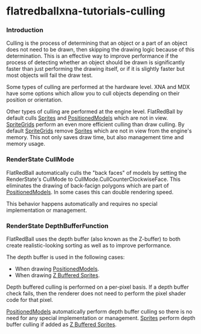 # flatredballxna-tutorials-culling

### Introduction

Culling is the process of determining that an object or a part of an object does not need to be drawn, then skipping the drawing logic because of this determination. This is an effective way to improve performance if the process of detecting whether an object should be drawn is significantly faster than just performing the drawing itself, or if it is slightly faster but most objects will fail the draw test.

Some types of culling are performed at the hardware level. XNA and MDX have some options which allow you to cull objects depending on their position or orientation.

Other types of culling are performed at the engine level. FlatRedBall by default culls [Sprites](../../../frb/docs/index.php) and [PositionedModels](../../../frb/docs/index.php) which are not in view. [SpriteGrids](../../../frb/docs/index.php) perform an even more efficient culling than draw culling. By default [SpriteGrids](../../../frb/docs/index.php) remove [Sprites](../../../frb/docs/index.php) which are not in view from the engine's memory. This not only saves draw time, but also management time and memory usage.

### RenderState CullMode

FlatRedBall automatically culls the "back faces" of models by setting the RenderState's CullMode to CullMode.CullCounterClockwiseFace. This eliminates the drawing of back-facign polygons which are part of [PositionedModels](../../../frb/docs/index.php). In some cases this can double rendering speed.

This behavior happens automatically and requires no special implementation or management.

### RenderState DepthBufferFunction

FlatRedBall uses the depth buffer (also known as the Z-buffer) to both create realistic-looking sorting as well as to improve performance.

The depth buffer is used in the following cases:

* When drawing [PositionedModels](../../../frb/docs/index.php).
* When drawing [Z Buffered Sprites](../../../frb/docs/index.php).

Depth buffered culling is performed on a per-pixel basis. If a depth buffer check fails, then the renderer does not need to perform the pixel shader code for that pixel.

[PositionedModels](../../../frb/docs/index.php) automatically perform depth buffer culling so there is no need for any special implementation or management. [Sprites](../../../frb/docs/index.php) perform depth buffer culling if added as [Z Buffered Sprites](../../../frb/docs/index.php).
